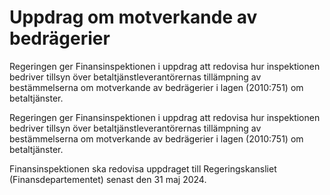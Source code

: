 # Uppdrag om motverkande av bedrägerier

Regeringen ger Finansinspektionen i uppdrag att redovisa hur inspektionen bedriver tillsyn över betaltjänstleverantörernas tillämpning av bestämmelserna om motverkande av bedrägerier i lagen (2010:751) om betaltjänster.

Regeringen ger Finansinspektionen i uppdrag att redovisa hur inspektionen bedriver tillsyn över betaltjänstleverantörernas tillämpning av bestämmelserna om motverkande av bedrägerier i lagen (2010:751) om betaltjänster.

Finansinspektionen ska redovisa uppdraget till Regeringskansliet
(Finansdepartementet) senast den 31 maj 2024.
